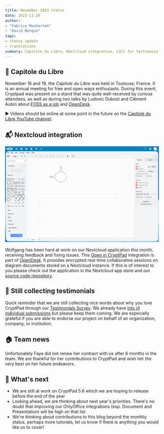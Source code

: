 ```yaml
---
title: November 2023 status
date: 2023-11-20
author: 
- "Fabrice Mouhartem"
- "David Benqué"
tags:
- status update
- translations
summary: Capitole du Libre, Nextcloud integration, Call for testimonials, Team News
---
```



## 🎪 Capitole du Libre

November 18 and 19, the _Capitole du Libre_ was held in Toulouse, France. It is an annual meeting for free and open ways enthusiasts.
During this event, Cryptpad was present on a stand that was quite well-received by curious attendees, as well as during two talks by Ludovic Dubost and Clément Aubin about [FOSS as a job](https://cfp.capitoledulibre.org/cdl-2023/talk/PWQ8UQ/) and [OpenDesk](https://cfp.capitoledulibre.org/cdl-2023/talk/GTQZDS/).

▶️ Videos should be online at some point in the future on the [Capitole du Libre YouTube channel](https://www.youtube.com/channel/UCceC8Q8hThsWwmhqkjclcZg/videos).

## 📬 Nextcloud integration

![screenshot of the Nextcloud application](/images/nextcloud-app.png)

Wolfgang has been hard at work on our Nextcloud application this month, receiving feedback and fixing issues. This [Open in CryptPad](https://apps.nextcloud.com/apps/openincryptpad) integration is part of [OpenDesk](https://xwiki.com/en/Blog/XWiki-joins-OpenDesk/). It provides encrypted real-time collaborative sessions on diagram documents stored on a Nextcloud instance. If this is of interest to you please check out the application in the Nextcloud app store and our [source code repository](https://github.com/cryptpad/nextcloud-open-in-cryptpad).

## 💌 Still collecting testimonials
Quick reminder that we are still collecting nice words about why you love CryptPad through our [Testimonials Survey](https://cryptpad.fr/form/#/2/form/view/1NDX7MEkhzNz1FCrcjCxmvjgIj24QjWNncZygR60Ch8/). We already have [lots of individual submissions](https://cryptpad.org/testimonials/) but please keep them coming. We are especially grateful if you are able to endorse our project on behalf of an organization, company, or institution.

## 🏠 Team news
Unfortunately Faye did not renew her contract with us after 6 months in the team. We are thankful for her contributions to CryptPad and wish her the very best on her future endeavors. 

## 🔭 What's next

- We are still at work on CryptPad 5.6 which we are hoping to release before the end of the year
- Looking ahead, we are thinking about next year's priorities. There's no doubt that improving our OnlyOffice integrations (esp. Document and Presentation) will be high on that list
- We're thinking about contributions to this blog beyond the monthly status, perhaps more tutorials, let us know if there is anything you would like us to cover!


